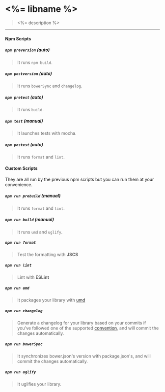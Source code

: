 # <%= libname %>

> <%= description %>

----

#### Npm Scripts
##### `npm preversion` (auto)
> It runs `npm build`.

##### `npm postversion` (auto)
> It runs `bowerSync` and `changelog`.

##### `npm pretest` (auto)
> It runs `build`.

##### `npm test` (manual)
> It launches tests with mocha.

##### `npm postest` (auto)
> It runs `format` and `lint`.

#### Custom Scripts
They are all run by the previous npm scripts but you can run them at your convenience.

##### `npm run prebuild` (manual)
> It runs `format` and `lint`.

##### `npm run build` (manual)
> It runs `umd` and `uglify`.

##### `npm run format`
> Test the formatting with **JSCS**

##### `npm run lint`
> Lint with **ESLint**

##### `npm run umd`
> It packages your library with [umd](https://www.npmjs.com/package/umd)

##### `npm run changelog`
> Generate a changelog for your library based on your commits if you've followed one of the supported [convention](https://github.com/ajoslin/conventional-changelog/tree/master/conventions),
> and will commit the changes automatically.

##### `npm run bowerSync`
> It synchronizes bower.json's version with package.json's,
> and will commit the changes automatically.

##### `npm run uglify`
> It uglifies your library.
